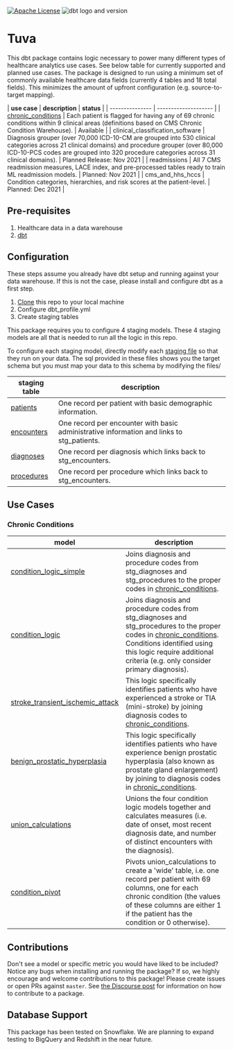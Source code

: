 [![Apache License](https://img.shields.io/badge/License-Apache%202.0-blue.svg)](https://opensource.org/licenses/Apache-2.0) ![dbt logo and version](https://img.shields.io/static/v1?logo=dbt&label=dbt-version&message=0.20.x&color=orange)

# Tuva

This dbt package contains logic necessary to power many different types of healthcare analytics use cases.  See below table for currently supported and planned use cases.  The package is designed to run using a minimum set of commonly available healthcare data fields (currently 4 tables and 18 total fields).  This minimizes the amount of upfront configuration (e.g. source-to-target mapping).

| **use case** | **description** | **status** |
| --------------- | -------------------- |
| [chronic_conditions](#chronic-conditions) | Each patient is flagged for having any of 69 chronic conditions within 9 clinical areas (definitions based on CMS Chronic Condition Warehouse). | Available |
| clinical_classification_software | Diagnosis grouper (over 70,000 ICD-10-CM are grouped into 530 clinical categories across 21 clinical domains) and procedure grouper (over 80,000 ICD-10-PCS codes are grouped into 320 procedure categories across 31 clinical domains). | Planned Release: Nov 2021 |
| readmissions | All 7 CMS readmission measures, LACE index, and pre-processed tables ready to train ML readmission models. | Planned: Nov 2021 |
| cms_and_hhs_hccs | Condition categories, hierarchies, and risk scores at the patient-level. | Planned: Dec 2021 |

## Pre-requisites
1. Healthcare data in a data warehouse
2. [dbt](https://www.getdbt.com/)

## Configuration

These steps assume you already have dbt setup and running against your data warehouse.  If this is not the case, please install and configure dbt as a first step.

1. [Clone](https://docs.github.com/en/repositories/creating-and-managing-repositories/cloning-a-repository) this repo to your local machine
2. Configure dbt_profile.yml
3. Create staging tables

This package requires you to configure 4 staging models.  These 4 staging models are all that is needed to run all the logic in this repo.

To configure each staging model, directly modify each [staging file](models/staging) so that they run on your data.  The sql provided in these files shows you the target schema but you must map your data to this schema by modifying the files/

| **staging table** | **description** |
| --------------- | -------------------- |
| [patients](models/stage/patients.sql) | One record per patient with basic demographic information. |
| [encounters](models/stage/encounters.sql) | One record per encounter with basic administrative information and links to stg_patients. |
| [diagnoses](models/stage/diagnoses.sql) | One record per diagnosis which links back to stg_encounters. |
| [procedures](models/stage/procedures.sql) | One record per procedure which links back to stg_encounters. |

## Use Cases 

### Chronic Conditions

| **model** | **description** |
| --------------- | -------------------- |
| [condition_logic_simple](models/chronic_conditions/condition_logic_simple.sql) | Joins diagnosis and procedure codes from stg_diagnoses and stg_procedures to the proper codes in [chronic_conditions](data/chronic_conditions.csv). |
| [condition_logic](models/chronic_conditions/condition_logic.sql) | Joins diagnosis and procedure codes from stg_diagnoses and stg_procedures to the proper codes in [chronic_conditions](data/chronic_conditions.csv).  Conditions identified using this logic require additional criteria (e.g. only consider primary diagnosis). |
| [stroke_transient_ischemic_attack](models/chronic_conditions/stroke_transient_ischemic_attack.sql) | This logic specifically identifies patients who have experienced a stroke or TIA (mini-stroke) by joining diagnosis codes to [chronic_conditions](data/chronic_conditions.csv). |
| [benign_prostatic_hyperplasia](models/chronic_conditions/benign_prostatic_hyperplasia.sql) | This logic specifically identifies patients who have experience benign prostatic hyperplasia (also known as prostate gland enlargement) by joining to diagnosis codes in [chronic_conditions](data/chronic_conditions.csv). |
| [union_calculations](models/chronic_conditions/union_calculations.sql) | Unions the four condition logic models together and calculates measures (i.e. date of onset, most recent diagnosis date, and number of distinct encounters with the diagnosis). |
| [condition_pivot](models/chronic_conditions/condition_pivot.sql) | Pivots union_calculations to create a 'wide' table, i.e. one record per patient with 69 columns, one for each chronic condition (the values of these columns are either 1 if the patient has the condition or 0 otherwise). |

## Contributions
Don't see a model or specific metric you would have liked to be included? Notice any bugs when installing 
and running the package? If so, we highly encourage and welcome contributions to this package! 
Please create issues or open PRs against `master`. See [the Discourse post](https://discourse.getdbt.com/t/contributing-to-a-dbt-package/657) for information on how to contribute to a package.

## Database Support
This package has been tested on Snowflake.  We are planning to expand testing to BigQuery and Redshift in the near future.
